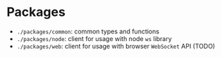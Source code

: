 # Packages

- `./packages/common`: common types and functions
- `./packages/node`: client for usage with node `ws` library
- `./packages/web`: client for usage with browser `WebSocket` API (TODO)